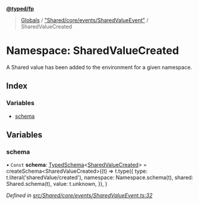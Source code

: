 **[@typed/fp](../README.md)**

> [Globals](../globals.md) / ["Shared/core/events/SharedValueEvent"](_shared_core_events_sharedvalueevent_.md) / SharedValueCreated

# Namespace: SharedValueCreated

A Shared value has been added to the environment for a given namespace.

## Index

### Variables

* [schema](_shared_core_events_sharedvalueevent_.sharedvaluecreated.md#schema)

## Variables

### schema

• `Const` **schema**: [TypedSchema](../interfaces/_io_typedschema_.typedschema.md)\<[SharedValueCreated](_shared_core_events_sharedvalueevent_.sharedvaluecreated.md)> = createSchema\<SharedValueCreated>((t) => t.type({ type: t.literal('sharedValue/created'), namespace: Namespace.schema(t), shared: Shared.schema(t), value: t.unknown, }), )

*Defined in [src/Shared/core/events/SharedValueEvent.ts:32](https://github.com/TylorS/typed-fp/blob/6ccb290/src/Shared/core/events/SharedValueEvent.ts#L32)*
